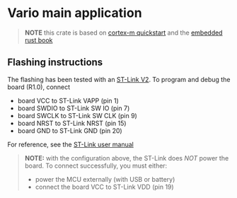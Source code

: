 # Vario main application

> **NOTE** this crate is based on [cortex-m quickstart](https://github.com/rust-embedded/cortex-m-quickstart/tree/master) and the [embedded rust book](https://docs.rust-embedded.org/book/intro/index.html)

## Flashing instructions

The flashing has been tested with an [ST-Link V2](https://www.st.com/en/development-tools/st-link-v2.html). To program and debug the board (R1.0), connect

- board VCC to ST-Link VAPP (pin 1)
- board SWDIO to ST-Link SW IO (pin 7)
- board SWCLK to ST-Link SW CLK (pin 9)
- board NRST to ST-Link NRST (pin 15)
- board GND to ST-Link GND (pin 20)

For reference, see the [ST-Link user manual](./docs/um1075-stlinkv2-incircuit-debuggerprogrammer-for-stm8-and-stm32-stmicroelectronics.pdf)

> **NOTE:** with the configuration above, the ST-Link does *NOT* power the board. To connect successfully, you must either:
> - power the MCU externally (with USB or battery)
> - connect the board VCC to ST-Link VDD (pin 19)

